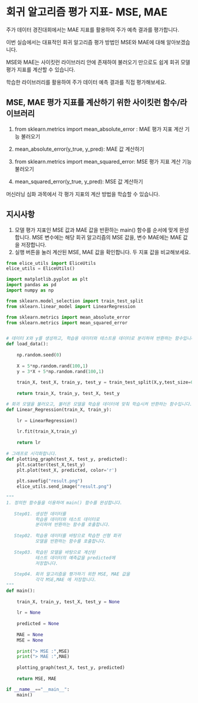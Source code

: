 # 회귀 알고리즘 평가 지표- MSE, MAE
주가 데이터 경진대회에서는 MAE 지표를 활용하여 주가 예측 결과를 평가합니다.

이번 실습에서는 대표적인 회귀 알고리즘 평가 방법인 MSE와 MAE에 대해 알아보겠습니다.

MSE와 MAE는 사이킷런 라이브러리 안에 존재하여 불러오기 만으로도 쉽게 회귀 모델 평가 지표를 계산할 수 있습니다.

학습한 라이브러리를 활용하여 주가 데이터 예측 결과를 직접 평가해보세요.


## MSE, MAE 평가 지표를 계산하기 위한 사이킷런 함수/라이브러리

1. from sklearn.metrics import mean_absolute_error : MAE 평가 지표 계산 기능 불러오기

2. mean_absolute_error(y_true, y_pred): MAE 값 계산하기

3. from sklearn.metrics import mean_squared_error: MSE 평가 지표 계산 기능 불러오기

4. mean_squared_error(y_true, y_pred): MSE 값 계산하기

머신러닝 심화 과목에서 각 평가 지표의 계산 방법을 학습할 수 있습니다.


## 지시사항
1. 모델 평가 지표인 MSE 값과 MAE 값을 반환하는 main() 함수를 순서에 맞게 완성합니다.
MSE 변수에는 해당 회귀 알고리즘의 MSE 값을, 변수 MAE에는 MAE 값을 저장합니다.
2. 실행 버튼을 눌러 계산된 MSE, MAE 값을 확인합니다.
두 지표 값을 비교해보세요.

```python
from elice_utils import EliceUtils
elice_utils = EliceUtils()

import matplotlib.pyplot as plt
import pandas as pd
import numpy as np

from sklearn.model_selection import train_test_split
from sklearn.linear_model import LinearRegression

from sklearn.metrics import mean_absolute_error
from sklearn.metrics import mean_squared_error


# 데이터 X와 y를 생성하고, 학습용 데이터와 테스트용 데이터로 분리하여 반환하는 함수입니다.
def load_data():
    
    np.random.seed(0)
    
    X = 5*np.random.rand(100,1)
    y = 3*X + 5*np.random.rand(100,1)
    
    train_X, test_X, train_y, test_y = train_test_split(X,y,test_size=0.3, random_state=0)
    
    return train_X, train_y, test_X, test_y

# 회귀 모델을 불러오고, 불러온 모델을 학습용 데이터에 맞춰 학습시켜 반환하는 함수입니다.
def Linear_Regression(train_X, train_y):
    
    lr = LinearRegression()
    
    lr.fit(train_X,train_y)
    
    return lr
    
# 그래프로 시각화합니다.
def plotting_graph(test_X, test_y, predicted):
    plt.scatter(test_X,test_y)
    plt.plot(test_X, predicted, color='r')
    
    plt.savefig("result.png")
    elice_utils.send_image("result.png")

"""
1. 정의한 함수들을 이용하여 main() 함수를 완성합니다.
   
   Step01. 생성한 데이터를 
           학습용 데이터와 테스트 데이터로 
           분리하여 반환하는 함수를 호출합니다.
           
   Step02. 학습용 데이터를 바탕으로 학습한 선형 회귀
           모델을 반환하는 함수를 호출합니다.
          
   Step03. 학습된 모델을 바탕으로 계산된 
           테스트 데이터의 예측값을 predicted에
           저장합니다.
           
   Step04. 회귀 알고리즘을 평가하기 위한 MSE, MAE 값을 
           각각 MSE,MAE 에 저장합니다.
"""
def main():
    
    train_X, train_y, test_X, test_y = None
    
    lr = None
    
    predicted = None
    
    MAE = None
    MSE = None
    
    print("> MSE :",MSE)
    print("> MAE :",MAE)
    
    plotting_graph(test_X, test_y, predicted)
    
    return MSE, MAE

if __name__=="__main__":
    main()
```
